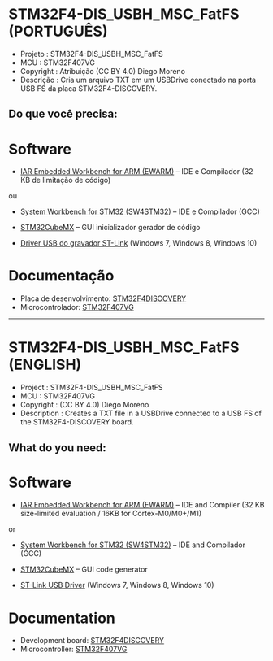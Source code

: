STM32F4-DIS_USBH_MSC_FatFS (PORTUGUÊS)
==============
- Projeto    : STM32F4-DIS_USBH_MSC_FatFS
- MCU        : STM32F407VG
- Copyright  : Atribuição (CC BY 4.0) Diego Moreno
- Descrição  : Cria um arquivo TXT em um USBDrive conectado na porta USB FS da placa STM32F4-DISCOVERY.

Do que você precisa:
--------------
# **Software**
- [IAR Embedded Workbench for ARM (EWARM)](http://supp.iar.com/Download/SW/?item=EWARM-EVAL) – IDE e Compilador (32 KB de limitação de código)

ou
- [System Workbench for STM32 (SW4STM32)](http://www.openstm32.org/HomePage) – IDE e Compilador (GCC)


- [STM32CubeMX](http://www.st.com/en/development-tools/stm32cubemx.html) – GUI inicializador gerador de código
- [Driver USB do gravador ST-Link](http://www.st.com/en/embedded-software/stsw-link009.html) (Windows 7, Windows 8, Windows 10)

# **Documentação**
- Placa de desenvolvimento: [STM32F4DISCOVERY](http://www.st.com/en/evaluation-tools/stm32f4discovery.html)
- Microcontrolador: [STM32F407VG](http://www.st.com/en/microcontrollers/stm32f407vg.html)

---------------------------------------------------------------------------------

STM32F4-DIS_USBH_MSC_FatFS (ENGLISH)
==============
- Project     : STM32F4-DIS_USBH_MSC_FatFS
- MCU         : STM32F407VG
- Copyright   : (CC BY 4.0) Diego Moreno
- Description : Creates a TXT file in a USBDrive connected to a USB FS of the STM32F4-DISCOVERY board.

What do you need:
--------------
# **Software**
- [IAR Embedded Workbench for ARM (EWARM)](http://supp.iar.com/Download/SW/?item=EWARM-EVAL) – IDE and Compiler (32 KB size-limited evaluation / 16KB for Cortex-M0/M0+/M1)

or
- [System Workbench for STM32 (SW4STM32)](http://www.openstm32.org/HomePage) – IDE and Compilador (GCC)


- [STM32CubeMX](http://www.st.com/en/development-tools/stm32cubemx.html) – GUI code generator
- [ST-Link USB Driver](http://www.st.com/en/embedded-software/stsw-link009.html) (Windows 7, Windows 8, Windows 10)

# **Documentation**
- Development board: [STM32F4DISCOVERY](http://www.st.com/en/evaluation-tools/stm32f4discovery.html)
- Microcontroller: [STM32F407VG](http://www.st.com/en/microcontrollers/stm32f407vg.html)